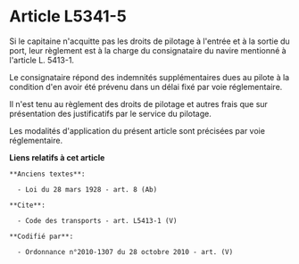 # Article L5341-5

Si le capitaine n'acquitte pas les droits de pilotage à l'entrée et à la sortie du port, leur règlement est à la charge du
consignataire du navire mentionné à l'article L. 5413-1. 

Le consignataire répond des indemnités supplémentaires dues au pilote à la condition d'en avoir été prévenu dans un délai
fixé par voie réglementaire. 

Il n'est tenu au règlement des droits de pilotage et autres frais que sur présentation des justificatifs par le service du
pilotage. 

Les modalités d'application du présent article sont précisées par voie réglementaire.

**Liens relatifs à cet article**

	**Anciens textes**:

	  - Loi du 28 mars 1928 - art. 8 (Ab)

	**Cite**:

	  - Code des transports - art. L5413-1 (V)

	**Codifié par**:

	  - Ordonnance n°2010-1307 du 28 octobre 2010 - art. (V)

